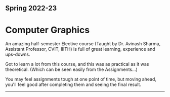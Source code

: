 ## Spring 2022-23
# **Computer Graphics**

An amazing half-semester Elective course (Taught by Dr. Avinash Sharma, Assistant Professor, CVIT, IIITH) is full of great learning, experience and ups-downs.

Got to learn a lot from this course, and this was as practical as it was theoretical. (Which can be seen easily from the Assignments...)

You may feel assignments tough at one point of time, but moving ahead, you'll feel good after completing them and seeing the final result.

---